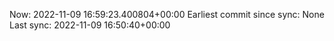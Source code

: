 Now: 2022-11-09 16:59:23.400804+00:00 Earliest commit since sync: None Last sync: 2022-11-09 16:50:40+00:00
